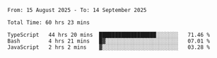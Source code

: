 <!--START_SECTION:waka-->

```abap
From: 15 August 2025 - To: 14 September 2025

Total Time: 60 hrs 23 mins

TypeScript   44 hrs 20 mins  ██████████████████░░░░░░░   71.46 %
Bash         4 hrs 21 mins   █▓░░░░░░░░░░░░░░░░░░░░░░░   07.01 %
JavaScript   2 hrs 2 mins    ▓░░░░░░░░░░░░░░░░░░░░░░░░   03.28 %
```

<!--END_SECTION:waka-->
